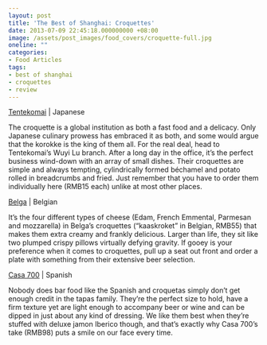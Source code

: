 ```yaml
---
layout: post
title: 'The Best of Shanghai: Croquettes'
date: 2013-07-09 22:45:18.000000000 +08:00
image: /assets/post_images/food_covers/croquette-full.jpg
oneline: ""
categories:
- Food Articles
tags:
- best of shanghai
- croquettes
- review
---
```

<a href="http://www.cityweekend.com.cn/shanghai/listings/restaurants/japanese/has/wuyi-lu/">Tentekomai</a> | Japanese<br />

The croquette is a global institution as both a fast food and a delicacy. Only Japanese culinary prowess has embraced it as both, and some would argue that the korokke is the king of them all. For the real deal, head to Tentekomai’s Wuyi Lu branch. After a long day in the office, it’s the perfect business wind-down with an array of small dishes. Their croquettes are simple and always tempting, cylindrically formed béchamel and potato rolled in breadcrumbs and fried. Just remember that you have to order them individually here (RMB15 each) unlike at most other places.

<a href="http://www.cityweekend.com.cn/shanghai/listings/restaurants/european/has/belga/">Belga</a> | Belgian<br />

It’s the four different types of cheese (Edam, French Emmental, Parmesan and mozzarella) in Belga’s croquettes (“kaaskroket” in Belgian, RMB55) that makes them extra creamy and frankly delicious. Larger than life, they sit like two plumped crispy pillows virtually defying gravity. If gooey is your preference when it comes to croquettes, pull up a seat out front and order a plate with something from their extensive beer selection.

<a href="http://www.cityweekend.com.cn/shanghai/listings/restaurants/spanish/has/casa700/">Casa 700</a> | Spanish<br />

Nobody does bar food like the Spanish and croquetas simply don’t get enough credit in the tapas family. They’re the perfect size to hold, have a firm texture yet are light enough to accompany beer or wine and can be dipped in just about any kind of dressing. We like them best when they’re stuffed with deluxe jamon Iberico though, and that’s exactly why Casa 700’s take (RMB98) puts a smile on our face every time.
